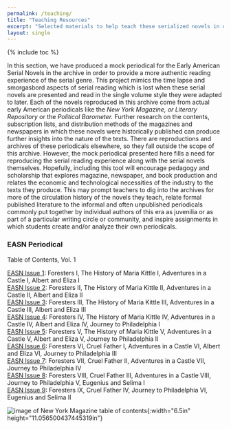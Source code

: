 ```yaml
---  
permalink: /teaching/  
title: "Teaching Resources"  
excerpt: "Selected materials to help teach these serialized novels in undergraduate courses."  
layout: single  
---  
```


{% include toc %}

In this section, we have produced a mock periodical for the Early American Serial Novels in the archive in order to provide a more authentic reading experience of the serial genre. This project mimics the time lapse and smorgasbord aspects of serial reading which is lost when these serial novels are presented and read in the single volume style they were adapted to later. Each of the novels reproduced in this archive come from actual early American periodicals like the *New York Magazine, or Literary Repository* or the *Political Barometer.* Further research on the contents, subscription lists, and distribution methods of the magazines and newspapers in which these novels were historically published can produce further insights into the nature of the texts. There are reproductions and archives of these periodicals elsewhere, so they fall outside the scope of this archive. However, the mock periodical presented here fills a need for reproducing the serial reading experience along with the serial novels themselves. Hopefully, including this tool will encourage pedagogy and scholarship that explores magazine, newspaper, and book production and relates the economic and technological necessities of the industry to the texts they produce. This may prompt teachers to dig into the archives for more of the circulation history of the novels they teach, relate formal published literature to the informal and often unpublished periodicals commonly put together by individual authors of this era as juvenilia or as part of a particular writing circle or community, and inspire assignments in which students create and/or analyze their own periodicals.  

### EASN Periodical  

Table of Contents, Vol. 1

<ul style="list-style: none; padding-left: 0;">  

<li><a href="/assets/files/EASNissue01.pdf">EASN Issue 1</a>: Foresters I, The History of Maria Kittle I, Adventures in a Castle I, Albert and Eliza I</li>  
<li><a href="/assets/files/EASNissue02.pdf">EASN Issue 2</a>: Foresters II, The History of Maria Kittle II, Adventures in a Castle II, Albert and Eliza II</li>  
<li><a href="/assets/files/EASNissue03.pdf">EASN Issue 3</a>: Foresters III, The History of Maria Kittle III, Adventures in a Castle III, Albert and Eliza III</li>  
<li><a href="/assets/files/EASNissue04.pdf">EASN Issue 4</a>: Foresters IV, The History of Maria Kittle IV, Adventures in a Castle IV, Albert and Eliza IV, Journey to Philadelphia I</li>  
<li><a href="/assets/files/EASNissue05.pdf">EASN Issue 5</a>: Foresters V, The History of Maria Kittle V, Adventures in a Castle V, Albert and Eliza V, Journey to Philadelphia II</li>  
<li><a href="/assets/files/EASNissue06.pdf">EASN Issue 6</a>: Foresters VI, Cruel Father I, Adventures in a Castle VI, Albert and Eliza VI, Journey to Philadelphia III</li>  
<li><a href="/assets/files/EASNissue07.pdf">EASN Issue 7</a>: Foresters VII, Cruel Father II, Adventures in a Castle VII, Journey to Philadelphia IV</li>  
<li><a href="/assets/files/EASNissue08.pdf">EASN Issue 8</a>: Foresters VIII, Cruel Father III, Adventures in a Castle VIII, Journey to Philadelphia V, Eugenius and Selima I</li>  
<li><a href="/assets/files/EASNissue09.pdf">EASN Issue 9</a>: Foresters IX, Cruel Father IV, Journey to Philadelphia VI, Eugenius and Selima II</li>  

</ul>  

<!-- not sure where these images are  
![new york mag 1792.jpg](media/image1.jpeg){width="4.354166666666667in" height="7.8125in"}
-->

![image of New York Magazine table of contents](http://www.henrylivingston.com/writing/prose/images/published/nymlr-1791-jul-toc--p365-1000.jpg){:width="6.5in" height="11.056500437445319in"}